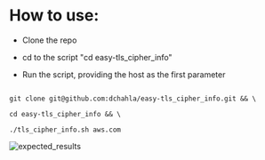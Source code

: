 # How to use:
- Clone the repo

- cd to the script "cd easy-tls_cipher_info"

- Run the script, providing the host as the first parameter 


```

git clone git@github.com:dchahla/easy-tls_cipher_info.git && \

cd easy-tls_cipher_info && \

./tls_cipher_info.sh aws.com

 ```

 ![expected_results](https://res.cloudinary.com/dxrtrkhvl/image/upload/v1727310209/ter6ithak8svkpeyz67y.png)